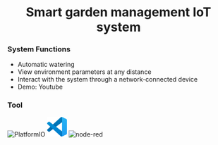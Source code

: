 <h1 align="center"> Smart garden management IoT system </h1>
<h3>System Functions</h3>

 -  Automatic watering
 -  View environment parameters at any distance
 -  Interact with the system through a network-connected device
 -  Demo: Youtube

<h3>Tool</h3>
  <img src="https://upload.wikimedia.org/wikipedia/commons/c/cd/PlatformIO_logo.svg" alt="PlatformIO" title="PlatformIO" width="45" height="45"/>
    <img src="https://github.com/devicons/devicon/blob/master/icons/vscode/vscode-original.svg" alt="VScode" title="VScode" width="45" height="45"/>
    <img src="https://nodered.org/about/resources/media/node-red-icon.svg" alt="node-red" title="node-red" width="45" height="45"/>

